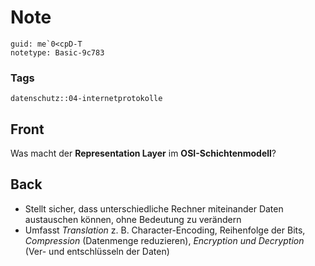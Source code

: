 # Note
```
guid: me`0<cpD-T
notetype: Basic-9c783
```

### Tags
```
datenschutz::04-internetprotokolle
```

## Front
Was macht der <b>Representation Layer</b> im <b>OSI-Schichtenmodell</b>?

## Back
<ul><li>Stellt sicher, dass unterschiedliche Rechner miteinander Daten austauschen können, ohne Bedeutung zu verändern</li><li>Umfasst <i>Translation</i> z. B. Character-Encoding, Reihenfolge der Bits, <i>Compression</i> (Datenmenge reduzieren), <i>Encryption und Decryption</i> (Ver- und entschlüsseln der Daten)</li></ul>
